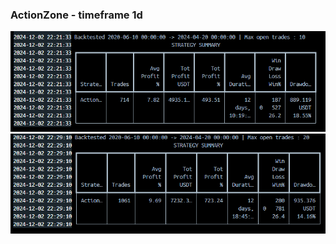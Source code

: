 ### ActionZone - timeframe 1d  
![ActionZone](/img/ActionZone.png)  
![ActionZone](/img/ActionZone2.png)